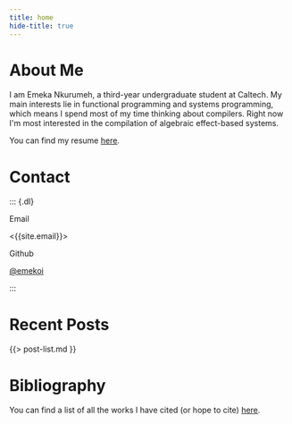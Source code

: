 ```yaml
---
title: home
hide-title: true
---
```


# About Me
I am Emeka Nkurumeh, a third-year undergraduate student at Caltech. My main interests lie in functional programming and systems programming, which means I spend most of my time thinking about compilers. Right now I'm most interested in the compilation of algebraic effect-based systems.

You can find my resume [here](/static/resume.pdf).

# Contact

::: {.dl}

Email

<{{site.email}}>

Github

[@emekoi]({{site.git}})

:::

# Recent Posts
{{> post-list.md }}

# Bibliography
You can find a list of all the works I have cited (or hope to cite) [here](/bibliography).

